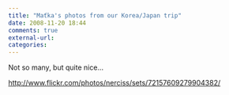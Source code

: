 ```yaml
---
title: "Maťka's photos from our Korea/Japan trip"
date: 2008-11-20 18:44
comments: true
external-url:
categories:
---
```

Not so many, but quite nice...  


<http://www.flickr.com/photos/nerciss/sets/72157609279904382/>
